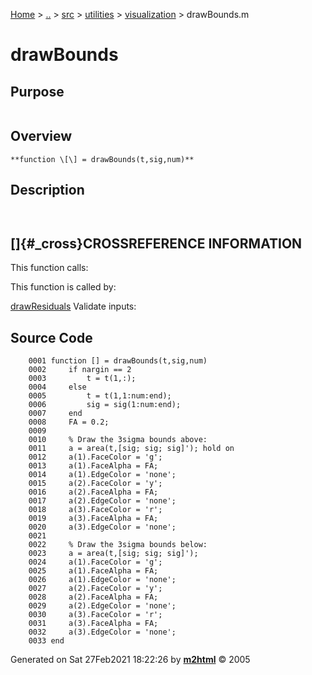 [Home](../../../../../index.md) \> [..](#) \> [src](#) \> [utilities](#)
\> [visualization](index.md) \> drawBounds.m



# drawBounds

## Purpose 

``` 
```

## Overview 

``` 
**function \[\] = drawBounds(t,sig,num)**
```

## Description 

```
 

```

## []{#_cross}CROSSREFERENCE INFORMATION 

This function calls:

This function is called by:

   [drawResiduals](drawResiduals.md "function [h] = drawResiduals(dim1,dim2,tspan,x_hat,truth,sig3,varargin)")
    Validate inputs:

## Source Code 

```
    0001 function [] = drawBounds(t,sig,num)
    0002     if nargin == 2
    0003         t = t(1,:);
    0004     else
    0005         t = t(1,1:num:end);
    0006         sig = sig(1:num:end);
    0007     end
    0008     FA = 0.2;
    0009     
    0010     % Draw the 3sigma bounds above:
    0011     a = area(t,[sig; sig; sig]'); hold on
    0012     a(1).FaceColor = 'g';
    0013     a(1).FaceAlpha = FA;
    0014     a(1).EdgeColor = 'none';
    0015     a(2).FaceColor = 'y';
    0016     a(2).FaceAlpha = FA;
    0017     a(2).EdgeColor = 'none';
    0018     a(3).FaceColor = 'r';
    0019     a(3).FaceAlpha = FA;
    0020     a(3).EdgeColor = 'none';
    0021     
    0022     % Draw the 3sigma bounds below:
    0023     a = area(t,[sig; sig; sig]');
    0024     a(1).FaceColor = 'g';
    0025     a(1).FaceAlpha = FA;
    0026     a(1).EdgeColor = 'none';
    0027     a(2).FaceColor = 'y';
    0028     a(2).FaceAlpha = FA;
    0029     a(2).EdgeColor = 'none';
    0030     a(3).FaceColor = 'r';
    0031     a(3).FaceAlpha = FA;
    0032     a(3).EdgeColor = 'none';
    0033 end
```



Generated on Sat 27Feb2021 18:22:26 by
**[m2html](http://www.artefact.tk/software/matlab/m2html/ "Matlab Documentation in HTML")**
© 2005